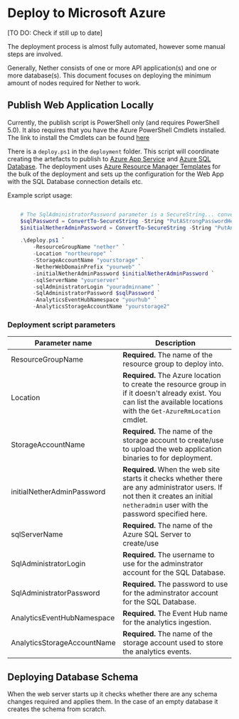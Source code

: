 # Deploy to Microsoft Azure

[TO DO: Check if still up to date]

The deployment process is almost fully automated, however some manual steps are involved.

Generally, Nether consists of one or more API application(s) and one or more database(s). This document focuses on deploying the minimum amount of nodes required for Nether to work.

## Publish Web Application Locally

Currently, the publish script is PowerShell only (and requires PowerShell 5.0).
It also requires that you have the Azure PowerShell Cmdlets installed. The link to install the Cmdlets can be found [here](https://azure.microsoft.com/en-us/downloads/)

There is a `deploy.ps1` in the `deployment` folder. This script will coordinate creating the artefacts to publish to [Azure App Service](https://azure.microsoft.com/en-us/services/app-service/web/) and [Azure SQL Database](https://azure.microsoft.com/en-us/services/sql-database/). The deployment uses [Azure Resource Manager Templates](https://docs.microsoft.com/en-us/azure/azure-resource-manager/resource-group-overview) for the bulk of the deployment and sets up the configuration for the Web App with the SQL Database connection details etc.


Example script usage:

```powershell

    # The SqlAdministratorPassword parameter is a SecureString... convert the password here
    $sqlPassword = ConvertTo-SecureString -String "PutAStrongPasswordHere;-)" -AsPlainText -Force
    $initialNetherAdminPassword = ConvertTo-SecureString -String "PutAnotherStrongPasswordHere;-)" -AsPlainText -Force

    .\deploy.ps1 `
        -ResourceGroupName "nether" `
        -Location "northeurope" `
        -StorageAccountName "yourstorage" `
        -NetherWebDomainPrefix "yourweb" `
        -initialNetherAdminPassword $initialNetherAdminPassword `
        -sqlServerName "yourserver" `
        -sqlAdministratorLogin "youradminname" `
        -SqlAdministratorPassword $sqlPassword `
        -AnalyticsEventHubNamespace "yourhub" `
        -AnalyticsStorageAccountName "yourstorage2" 

```

### Deployment script parameters

Parameter name | Description
---------------|------------
ResourceGroupName | **Required.** The name of the resource group to deploy into.
Location | **Required.** The Azure location to create the resource group in if it doesn't already exist. You can list the available locations with the `Get-AzureRmLocation` cmdlet.
StorageAccountName | **Required.** The name of the storage account to create/use to upload the web application binaries to for deployment.
initialNetherAdminPassword | **Required.** When the web site starts it checks whether there are any administrator users. If not then it creates an initial `netheradmin` user with the password specified here.
sqlServerName | **Required.** The name of the Azure SQL Server to create/use
SqlAdministratorLogin | **Required.** The username to use for the adminstrator account for the SQL Database.
SqlAdministratorPassword | **Required.** The password to use for the adminstrator account for the SQL Database.
AnalyticsEventHubNamespace |  **Required.** The Event Hub name for the analytics ingestion.
AnalyticsStorageAccountName |  **Required.** The name of the storage account used to store the analytics events.


## Deploying Database Schema

When the web server starts up it checks whether there are any schema changes required and applies them. In the case of an empty database it creates the schema from scratch.